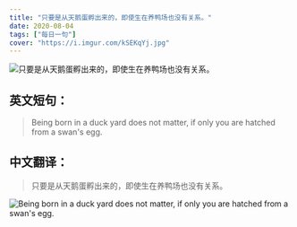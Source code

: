 ```yaml
---
title: "只要是从天鹅蛋孵出来的，即使生在养鸭场也没有关系。"
date: 2020-08-04
tags: ["每日一句"]
cover: "https://i.imgur.com/kSEKqYj.jpg"
---
```


![只要是从天鹅蛋孵出来的，即使生在养鸭场也没有关系。](https://i.imgur.com/JJIhuuv.jpg)

## 英文短句：
> Being born in a duck yard does not matter, if only you are hatched from a swan's egg.

<!--more-->

## 中文翻译：
> 只要是从天鹅蛋孵出来的，即使生在养鸭场也没有关系。

![Being born in a duck yard does not matter, if only you are hatched from a swan's egg.](https://i.imgur.com/Hvh13pP.jpg)

